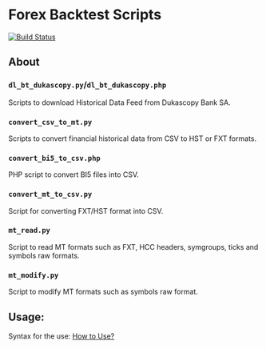 # Forex Backtest Scripts

[![Build Status](https://api.travis-ci.org/FX31337/FX-BT-Scripts.svg?branch=master)](https://travis-ci.org/FX31337/FX-BT-Scripts)

## About

### `dl_bt_dukascopy.py`/`dl_bt_dukascopy.php`

Scripts to download Historical Data Feed from Dukascopy Bank SA.

### `convert_csv_to_mt.py`

Scripts to convert financial historical data from CSV to HST or FXT formats.

### `convert_bi5_to_csv.php`

PHP script to convert BI5 files into CSV.

### `convert_mt_to_csv.py`

Script for converting FXT/HST format into CSV.

### `mt_read.py`

Script to read MT formats such as FXT, HCC headers, symgroups, ticks and symbols raw formats.

### `mt_modify.py`

Script to modify MT formats such as symbols raw format.

## Usage:   

Syntax for the use: [How to Use?](https://github.com/FX31337/FX-BT-Scripts/wiki/How-to-Use%3F)
